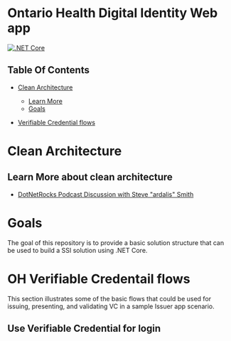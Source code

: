 # Ontario Health Digital Identity Web app
[![.NET Core](https://github.com/stevendonline/OH.DI.Issuer/actions/workflows/dotnetcore.yml/badge.svg)](https://github.com/stevendonline/OH.DI.Issuer/actions/workflows/dotnetcore.yml)

## Table Of Contents

- [Clean Architecture](#clean-architecture)  
  * [Learn More](#learn-more)
  * [Goals](#goals)
  
- [Verifiable Credential flows](#OH-Verifiable-Credentail-flows)

# Clean Architecture
## Learn More about clean architecture
- [DotNetRocks Podcast Discussion with Steve "ardalis" Smith](https://player.fm/series/net-rocks/clean-architecture-with-steve-smith)

# Goals
The goal of this repository is to provide a basic solution structure that can be used to build a SSI solution using .NET Core.


# OH Verifiable Credentail flows
This section illustrates some of the basic flows that could be used for issuing, presenting, and validating VC in a sample Issuer app scenario.

## Use Verifiable Credential for login

